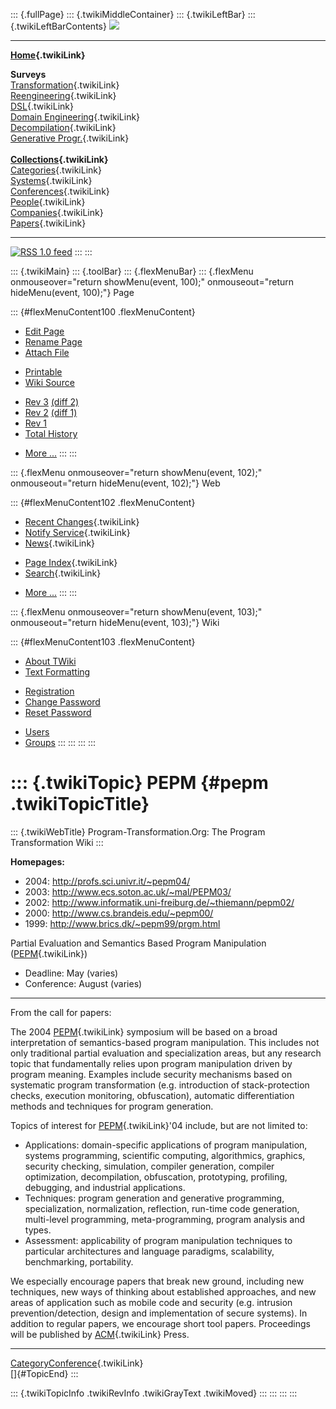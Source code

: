 ::: {.fullPage}
::: {.twikiMiddleContainer}
::: {.twikiLeftBar}
::: {.twikiLeftBarContents}
![](../pub/transformation.gif)

------------------------------------------------------------------------

**[Home](WebHome){.twikiLink}**

**Surveys**\
[Transformation](ProgramTransformation){.twikiLink}\
[Reengineering](ReengineeringWiki){.twikiLink}\
[DSL](DomainSpecificLanguages){.twikiLink}\
[Domain Engineering](DomainEngineering){.twikiLink}\
[Decompilation](DeCompilation){.twikiLink}\
[Generative Progr.](GenerativeProgrammingWiki){.twikiLink}\
\
**[Collections](CategoryCollection){.twikiLink}**\
[Categories](CategoryCategory){.twikiLink}\
[Systems](TransformationSystems){.twikiLink}\
[Conferences](TransformationConferences){.twikiLink}\
[People](TransformationPeople){.twikiLink}\
[Companies](TransformationCompanies){.twikiLink}\
[Papers](CategoryPaper){.twikiLink}

------------------------------------------------------------------------

[![](../pub/rss.gif "RSS 1.0 feed")](WebRss@skin=rss)
:::
:::

::: {.twikiMain}
::: {.toolBar}
::: {.flexMenuBar}
::: {.flexMenu onmouseover="return showMenu(event, 100);" onmouseout="return hideMenu(event, 100);"}
Page

::: {#flexMenuContent100 .flexMenuContent}
-   [Edit
    Page](http://www.program-transformation.org/edit/Transform/PEPM?t=1536826355)
-   [Rename
    Page](http://www.program-transformation.org/rename/Transform/PEPM)
-   [Attach
    File](http://www.program-transformation.org/attach/Transform/PEPM)

<!-- -->

-   [Printable](http://www.program-transformation.org/view/Transform/PEPM?skin=print.pattern)
-   [Wiki
    Source](http://www.program-transformation.org/view/Transform/PEPM?skin=text&raw=on&contenttype=text/plain)

<!-- -->

-   [Rev
    3](http://www.program-transformation.org/view/Transform/PEPM?rev=1.3)
    [(diff 2)](http://www.program-transformation.org/rdiff/Transform/PEPM?rev1=1.3&rev2=1.2)
-   [Rev
    2](http://www.program-transformation.org/view/Transform/PEPM?rev=1.2)
    [(diff 1)](http://www.program-transformation.org/rdiff/Transform/PEPM?rev1=1.2&rev2=1.1)
-   [Rev
    1](http://www.program-transformation.org/view/Transform/PEPM?rev=1.1)
-   [Total
    History](http://www.program-transformation.org/rdiff/Transform/PEPM)

<!-- -->

-   [More
    \...](http://www.program-transformation.org/oops/Transform/PEPM?template=oopsmore&param1=1.3&param2=1.3)
:::
:::

::: {.flexMenu onmouseover="return showMenu(event, 102);" onmouseout="return hideMenu(event, 102);"}
Web

::: {#flexMenuContent102 .flexMenuContent}
-   [Recent Changes](WebChanges){.twikiLink}
-   [Notify Service](WebNotify){.twikiLink}
-   [News](WebNews){.twikiLink}

<!-- -->

-   [Page Index](WebIndex){.twikiLink}
-   [Search](WebSearch){.twikiLink}

<!-- -->

-   [More
    \...](http://www.program-transformation.org/oops/Transform/PEPM?template=oopsmore&param1=1.3&param2=1.3)
:::
:::

::: {.flexMenu onmouseover="return showMenu(event, 103);" onmouseout="return hideMenu(event, 103);"}
Wiki

::: {#flexMenuContent103 .flexMenuContent}
-   [About
    TWiki](http://www.program-transformation.org/view/TWiki/WebHome)
-   [Text
    Formatting](http://www.program-transformation.org/view/TWiki/TextFormattingRules)

<!-- -->

-   [Registration](http://www.program-transformation.org/view/TWiki/TWikiRegistration)
-   [Change
    Password](http://www.program-transformation.org/view/TWiki/ChangePassword)
-   [Reset
    Password](http://www.program-transformation.org/view/TWiki/ResetPassword)

<!-- -->

-   [Users](http://www.program-transformation.org/view/Main/TWikiUsers)
-   [Groups](http://www.program-transformation.org/view/Main/TWikiGroups)
:::
:::
:::
:::

::: {.twikiTopic}
PEPM {#pepm .twikiTopicTitle}
====

::: {.twikiWebTitle}
Program-Transformation.Org: The Program Transformation Wiki
:::

**Homepages:**

-   2004: <http://profs.sci.univr.it/~pepm04/>
-   2003: <http://www.ecs.soton.ac.uk/~mal/PEPM03/>
-   2002: <http://www.informatik.uni-freiburg.de/~thiemann/pepm02/>
-   2000: <http://www.cs.brandeis.edu/~pepm00/>
-   1999: <http://www.brics.dk/~pepm99/prgm.html>

Partial Evaluation and Semantics Based Program Manipulation
([PEPM](PEPM){.twikiLink})

-   Deadline: May (varies)
-   Conference: August (varies)

------------------------------------------------------------------------

From the call for papers:

The 2004 [PEPM](PEPM){.twikiLink} symposium will be based on a broad
interpretation of semantics-based program manipulation. This includes
not only traditional partial evaluation and specialization areas, but
any research topic that fundamentally relies upon program manipulation
driven by program meaning. Examples include security mechanisms based on
systematic program transformation (e.g. introduction of stack-protection
checks, execution monitoring, obfuscation), automatic differentiation
methods and techniques for program generation.

Topics of interest for [PEPM](PEPM){.twikiLink}\'04 include, but are not
limited to:

-   Applications: domain-specific applications of program manipulation,
    systems programming, scientific computing, algorithmics, graphics,
    security checking, simulation, compiler generation, compiler
    optimization, decompilation, obfuscation, prototyping, profiling,
    debugging, and industrial applications.
-   Techniques: program generation and generative programming,
    specialization, normalization, reflection, run-time code generation,
    multi-level programming, meta-programming, program analysis and
    types.
-   Assessment: applicability of program manipulation techniques to
    particular architectures and language paradigms, scalability,
    benchmarking, portability.

We especially encourage papers that break new ground, including new
techniques, new ways of thinking about established approaches, and new
areas of application such as mobile code and security (e.g. intrusion
prevention/detection, design and implementation of secure systems). In
addition to regular papers, we encourage short tool papers. Proceedings
will be published by [ACM](ACM){.twikiLink} Press.

------------------------------------------------------------------------

[CategoryConference](CategoryConference){.twikiLink}\
[]{#TopicEnd}
:::

::: {.twikiTopicInfo .twikiRevInfo .twikiGrayText .twikiMoved}
:::
:::
:::
:::
